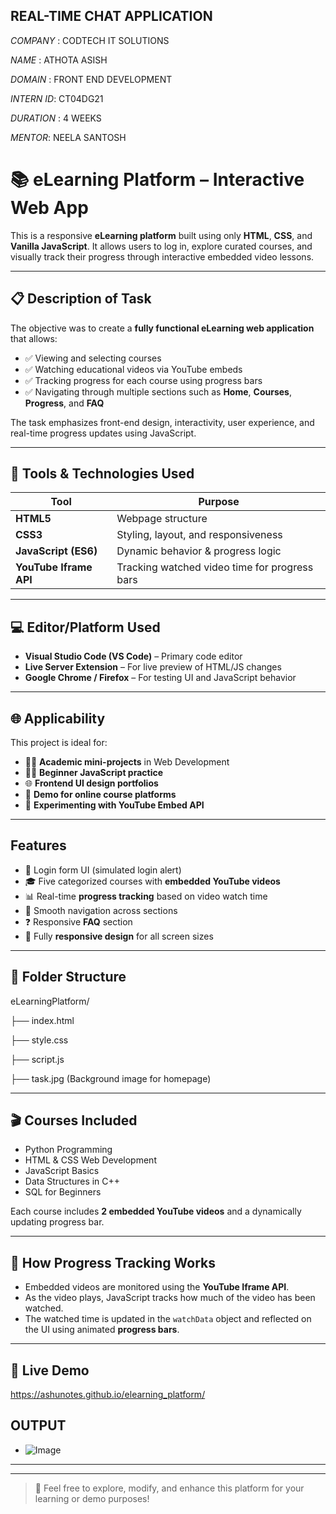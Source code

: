 ﻿## REAL-TIME CHAT APPLICATION

_COMPANY_ : CODTECH IT SOLUTIONS

_NAME_ : ATHOTA ASISH

_DOMAIN_ : FRONT END DEVELOPMENT

_INTERN ID_: CT04DG21

_DURATION_ : 4 WEEKS

_MENTOR_: NEELA SANTOSH

# 📚 eLearning Platform – Interactive Web App

This is a responsive **eLearning platform** built using only **HTML**, **CSS**, and **Vanilla JavaScript**. It allows users to log in, explore curated courses, and visually track their progress through interactive embedded video lessons.

---

## 📋 Description of Task

The objective was to create a **fully functional eLearning web application** that allows:

- ✅ Viewing and selecting courses
- ✅ Watching educational videos via YouTube embeds
- ✅ Tracking progress for each course using progress bars
- ✅ Navigating through multiple sections such as **Home**, **Courses**, **Progress**, and **FAQ**

The task emphasizes front-end design, interactivity, user experience, and real-time progress updates using JavaScript.

---

## 🧰 Tools & Technologies Used

| Tool                   | Purpose                                       |
| ---------------------- | --------------------------------------------- |
| **HTML5**              | Webpage structure                             |
| **CSS3**               | Styling, layout, and responsiveness           |
| **JavaScript (ES6)**   | Dynamic behavior & progress logic             |
| **YouTube Iframe API** | Tracking watched video time for progress bars |

---

## 💻 Editor/Platform Used

- **Visual Studio Code (VS Code)** – Primary code editor
- **Live Server Extension** – For live preview of HTML/JS changes
- **Google Chrome / Firefox** – For testing UI and JavaScript behavior

---

## 🌐 Applicability

This project is ideal for:

- 👩‍🏫 **Academic mini-projects** in Web Development
- 🧑‍💻 **Beginner JavaScript practice**
- 🌐 **Frontend UI design portfolios**
- 💼 **Demo for online course platforms**
- 🧪 **Experimenting with YouTube Embed API**

---

## Features

- 🔐 Login form UI (simulated login alert)
- 🎓 Five categorized courses with **embedded YouTube videos**
- 📊 Real-time **progress tracking** based on video watch time
- 🧭 Smooth navigation across sections
- ❓ Responsive **FAQ** section
- 📱 Fully **responsive design** for all screen sizes

---

## 📂 Folder Structure

eLearningPlatform/

├── index.html

├── style.css

├── script.js

├── task.jpg (Background image for homepage)

---

## 🎬 Courses Included

- Python Programming
- HTML & CSS Web Development
- JavaScript Basics
- Data Structures in C++
- SQL for Beginners

Each course includes **2 embedded YouTube videos** and a dynamically updating progress bar.

---

## 🧪 How Progress Tracking Works

- Embedded videos are monitored using the **YouTube Iframe API**.
- As the video plays, JavaScript tracks how much of the video has been watched.
- The watched time is updated in the `watchData` object and reflected on the UI using animated **progress bars**.

---

## 🚀 Live Demo

https://ashunotes.github.io/elearning_platform/

## OUTPUT

- ![Image](https://github.com/user-attachments/assets/ae68ca8e-9551-4228-a1f1-516f78562bc5)

---

---

> 🎉 Feel free to explore, modify, and enhance this platform for your learning or demo purposes!
